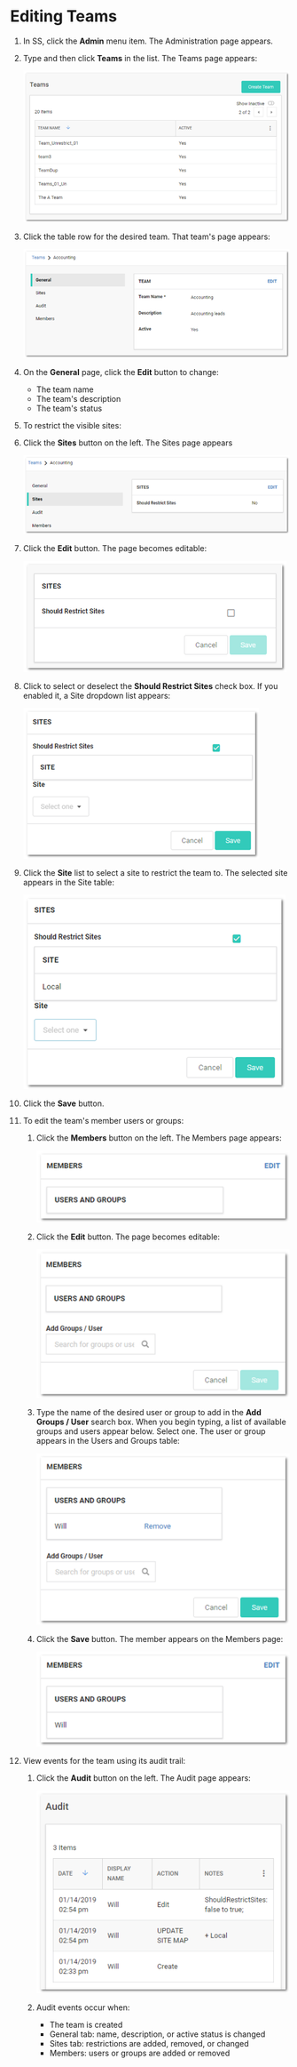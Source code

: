 [title]: # (Editing Teams)
[tags]: # (XXX)
[priority]: # (40)

# Editing Teams

1. In SS, click the **Admin** menu item. The Administration page appears.

1. Type and then click **Teams** in the list. The Teams page appears:

   ![1558127834788](images/1558127834788.png)

1. Click the table row for the desired team. That team's page appears:

   ![1558127845278](images/1558127845278.png)

1. On the **General** page, click the **Edit** button to change:

   - The team name
   - The team's description
   - The team's status

1. To restrict the visible sites:

  1. Click the **Sites** button on the left. The Sites page appears

     ![1558127999023](images/1558127999023.png)

  1. Click the **Edit** button. The page becomes editable:

     ![1558128008840](images/1558128008840.png)

  1. Click to select or deselect the **Should Restrict Sites** check box. If you enabled it, a Site dropdown list appears:

     ![1558128018662](images/1558128018662.png)

  1. Click the **Site** list to select a site to restrict the team to. The selected site appears in the Site table:

     ![1558128033283](images/1558128033283.png)

  1. Click the **Save** button.

1. To edit the team's member users or groups:

   1. Click the **Members** button on the left. The Members page appears:

      ![1558128182659](images/1558128182659.png)

   1. Click the **Edit** button. The page becomes editable:

      ![1558128190293](images/1558128190293.png)

   1. Type the name of the desired user or group to add in the **Add Groups / User** search box. When you begin typing, a list of available groups and users appear below. Select one. The user or group appears in the Users and Groups table:

      ![1558128201764](images/1558128201764.png)

   1. Click the **Save** button. The member appears on the Members page:

      ![1558128222774](images/1558128222774.png)

1. View events for the team using its audit trail:

     1. Click the **Audit** button on the left. The Audit page appears:

        ![1558128279786](images/1558128279786.png)

     1. Audit events occur when:

        - The team is created
        - General tab: name, description, or active status is changed
        - Sites tab: restrictions are added, removed, or changed
        - Members: users or groups are added or removed
